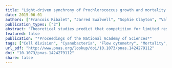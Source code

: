 ```yaml
---
title: "Light-driven synchrony of Prochlorococcus growth and mortality in the subtropical Pacific gyre"
date: 2015-06-01
authors: ["Francois Ribalet", "Jarred Swalwell", "Sophie Clayton", "Valeria Jiménez", "Sebastian Sudek", "Yajuan Lin", "Zackary I. Johnson", "Alexandra Z. Worden", "E. Virginia Armbrust"]
publication_types: ["2"]
abstract: "Theoretical studies predict that competition for limited resources reduces biodiversity to the point of ecological instability, whereas strong predator/prey interactions enhance the number of coexisting species and limit fluctuations in abundances. In open ocean ecosystems, competition for low availability of essential nutrients results in relatively few abundant microbial species. The remarkable stability in overall cell abundance of the dominant photosynthetic cyanobacterium Prochlorococcus is assumed to reflect a simple food web structure strongly controlled by grazers and/or viruses. This hypothesized link between stability and ecological interactions, however, has been difficult to test with open ocean microbes because sampling methods commonly have poor temporal and spatial resolution. Here we use continuous techniques on two different winter-time cruises to show that Prochlorococcus cell production and mortality rates are tightly synchronized to the day/night cycle across the subtropical Pacific Ocean. In warmer waters, we observed harmonic oscillations in cell production and mortality rates, with a peak in mortality rate consistently occurring ∼6 h after the peak in cell production. Essentially no cell mortality was observed during daylight. Our results are best explained as a synchronized two-component trophic interaction with the per-capita rates of Prochlorococcus consumption driven either directly by the day/night cycle or indirectly by Prochlorococcus cell production. Light-driven synchrony of food web dynamics in which most of the newly produced Prochlorococcus cells are consumed each night likely enforces ecosystem stability across vast expanses of the open ocean."
featured: false
publication: "*Proceedings of the National Academy of Sciences*"
tags: ["Cell division", "Cyanobacteria", "Flow cytometry", "Mortality", "SeaFlow"]
url_pdf: "http://www.pnas.org/lookup/doi/10.1073/pnas.1424279112"
doi: "10.1073/pnas.1424279112"
share: false
---
```


